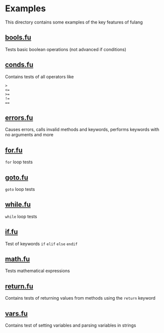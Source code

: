 # Examples

This directory contains some examples of the key features of fulang

## [bools.fu](bools.fu)

Tests basic boolean operations (not advanced if conditions)

## [conds.fu](conds.fu)

Contains tests of all operators like

```
>
<=
>=
!=
==
```

## [errors.fu](errors.fu)

Causes errors, calls invalid methods and keywords, performs keywords with no arguments and more

## [for.fu](for.fu)

```for``` loop tests

## [goto.fu](goto.fu)

```goto``` loop tests

## [while.fu](while.fu)

```while``` loop tests

## [if.fu](if.fu)

Test of keywords ```if``` ```elif``` ```else``` ```endif```

## [math.fu](math.fu)

Tests mathematical expressions

## [return.fu](return.fu)

Contains tests of returning values from methods using the ```return``` keyword

## [vars.fu](vars.fu)

Contains test of setting variables and parsing variables in strings
